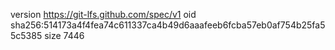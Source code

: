 version https://git-lfs.github.com/spec/v1
oid sha256:514173a4f4fea74c611337ca4b49d6aaafeeb6fcba57eb0af754b25fa55c5385
size 7446
